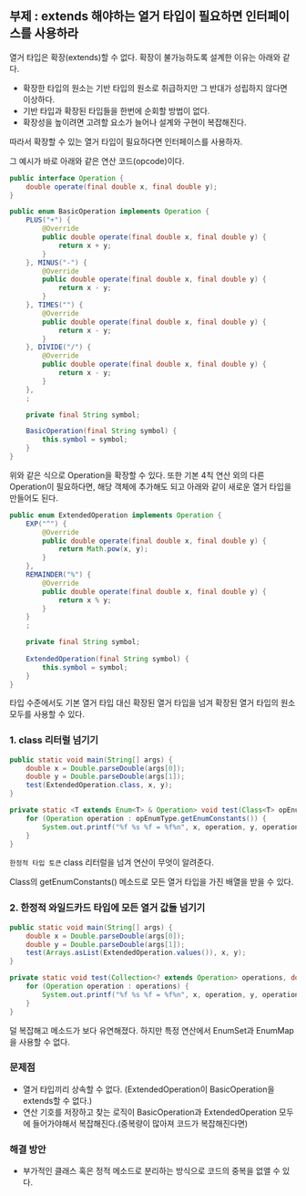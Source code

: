 ## 부제 : extends 해야하는 열거 타입이 필요하면 인터페이스를 사용하라

열거 타입은 확장(extends)할 수 없다. 확장이 불가능하도록 설계한 이유는 아래와 같다.

- 확장한 타입의 원소는 기반 타입의 원소로 취급하지만 그 반대가 성립하지 않다면 이상하다.
- 기반 타입과 확장된 타입들을 한번에 순회할 방법이 없다.
- 확장성을 높이려면 고려할 요소가 늘어나 설계와 구현이 복잡해진다.

따라서 확장할 수 있는 열거 타입이 필요하다면 인터페이스를 사용하자.

그 예시가 바로 아래와 같은 연산 코드(opcode)이다.

```java
public interface Operation {
    double operate(final double x, final double y);
}
```

```java
public enum BasicOperation implements Operation {
    PLUS("+") {
        @Override
        public double operate(final double x, final double y) {
            return x + y;
        }
    }, MINUS("-") {
        @Override
        public double operate(final double x, final double y) {
            return x - y;
        }
    }, TIMES("") {
        @Override
        public double operate(final double x, final double y) {
            return x - y;
        }
    }, DIVIDE("/") {
        @Override
        public double operate(final double x, final double y) {
            return x - y;
        }
    },
    ;

    private final String symbol;

    BasicOperation(final String symbol) {
        this.symbol = symbol;
    }
}
```

위와 같은 식으로 Operation을 확장할 수 있다.
또한 기본 4칙 연산 외의 다른 Operation이 필요하다면, 해당 객체에 추가해도 되고 아래와 같이 새로운 열거 타입을 만들어도 된다.

```java
public enum ExtendedOperation implements Operation {
    EXP("^") {
        @Override
        public double operate(final double x, final double y) {
            return Math.pow(x, y);
        }
    },
    REMAINDER("%") {
        @Override
        public double operate(final double x, final double y) {
            return x % y;
        }
    }
    ;

    private final String symbol;
    
    ExtendedOperation(final String symbol) {
        this.symbol = symbol;
    }
}
```

타입 수준에서도 기본 열거 타입 대신 확장된 열거 타입을 넘겨 확장된 열거 타입의 원소 모두를 사용할 수 있다.

### 1. class 리터럴 넘기기

```java
public static void main(String[] args) {
    double x = Double.parseDouble(args[0]);
    double y = Double.parseDouble(args[1]);
    test(ExtendedOperation.class, x, y);
}

private static <T extends Enum<T> & Operation> void test(Class<T> opEnumType, double x, double y) {
    for (Operation operation : opEnumType.getEnumConstants()) {
        System.out.printf("%f %s %f = %f%n", x, operation, y, operation.apply(x, y));
    }
}
```

`한정적 타입 토큰` class 리터럴을 넘겨 연산이 무엇이 알려준다.

Class의 getEnumConstants() 메소드로 모든 열거 타입을 가진 배열을 받을 수 있다.

### 2. 한정적 와일드카드 타입에 모든 열거 값들 넘기기

```java
public static void main(String[] args) {
    double x = Double.parseDouble(args[0]);
    double y = Double.parseDouble(args[1]);
    test(Arrays.asList(ExtendedOperation.values()), x, y);
}

private static void test(Collection<? extends Operation> operations, double x, double y) {
    for (Operation operation : operations) {
        System.out.printf("%f %s %f = %f%n", x, operation, y, operation.apply(x, y));
    }
}
```

덜 복잡해고 메소드가 보다 유연해졌다. 하지만 특정 연산에서 EnumSet과 EnumMap을 사용할 수 없다.

### 문제점

- 열거 타입끼리 상속할 수 없다. (ExtendedOperation이 BasicOperation을 extends할 수 없다.)
- 연산 기호를 저장하고 찾는 로직이 BasicOperation과 ExtendedOperation 모두에 들어가야해서 복잡해진다.(중복량이 많아져 코드가 복잡해진다면)

### 해결 방안

- 부가적인 클래스 혹은 정적 메소드로 분리하는 방식으로 코드의 중복을 없앨 수 있다.
